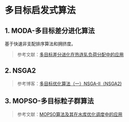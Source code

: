 # 多目标启发式算法



## 1. MODA-多目标差分进化算法

基于快速非支配排序算法和拥挤度。

> 参考文献：[多目标差分进化在热连轧负荷分配中的应用](https://kns.cnki.net/kcms/detail/detail.aspx?dbcode=CJFD&dbname=CJFD2010&filename=KZLY201007012&v=eACTLuuWgXCuSeHoCPfbYi6ACKx9earJFmPbFIEKL1eHZHWXctiVGXjkP5L0FVQO)

## 2. NSGA2

> 参考博客：[多目标优化算法（一）NSGA-Ⅱ（NSGA2)](https://blog.csdn.net/qq_40434430/article/details/82876572)

## 3. MOPSO-多目标粒子群算法

> 参考文献：[MOPSO算法及其在水库优化调度中的应用](https://kns.cnki.net/kcms/detail/detail.aspx?dbcode=CJFD&dbname=CJFD2007&filename=JSJC200718086&v=dGa1CTuXauWtahkDR3gOl6bdGGX8ycO6eRIycbCzkXYy2t91HEzutO66IGH%25mmd2BGf08)